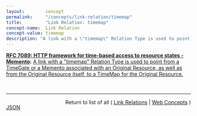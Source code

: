 ```yaml
---
layout:        concept
permalink:     "/concepts/link-relation/timemap"
title:         "Link Relation: timemap"
concept-name:  Link Relation
concept-value: timemap
description: "A link with a \"timemap\" Relation Type is used to point from a TimeGate or a Memento associated with an Original Resource, as well as from the Original Resource itself, to a TimeMap for the Original Resource."
---
```


**[RFC 7089: HTTP framework for time-based access to resource states - Memento](/specs/IETF/RFC/7089 "The HTTP-based Memento framework bridges the present and past Web. It facilitates obtaining representations of prior states of a given resource by introducing datetime negotiation and TimeMaps. Datetime negotiation is a variation on content negotiation that leverages the given resource's URI and a user agent's preferred datetime. TimeMaps are lists that enumerate URIs of resources that encapsulate prior states of the given resource. The framework also facilitates recognizing a resource that encapsulates a frozen prior state of another resource."):** [A link with a "timemap" Relation Type is used to point from a TimeGate or a Memento associated with an Original Resource, as well as from the Original Resource itself, to a TimeMap for the Original Resource.](http://tools.ietf.org/html/rfc7089#section-2.2.3 "Read documentation for Link Relation &#34;timemap&#34;")

<br/>
<hr/>

<p style="float : left"><a href="./timemap.json" title="JSON representing this particular Web Concept value">JSON</a></p>
<p style="text-align: right">Return to list of all ( <a href="../link-relation/">Link Relations</a> | <a href="../">Web Concepts</a> )</p>
